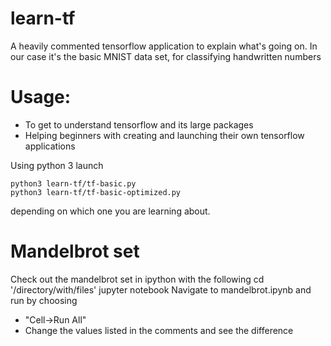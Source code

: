 # learn-tf
A heavily commented tensorflow application to explain what's going on. 
In our case it's the basic MNIST data set, for classifying handwritten numbers
# Usage:
- To get to understand tensorflow and its large packages 
- Helping beginners with creating and launching their own tensorflow applications

Using python 3 launch 

	python3 learn-tf/tf-basic.py
	python3 learn-tf/tf-basic-optimized.py

depending on which one you are learning about.

# Mandelbrot set
Check out the mandelbrot set in ipython with the following 
	cd '/directory/with/files'
	jupyter notebook
Navigate to mandelbrot.ipynb
and run by choosing 
- "Cell->Run All"
- Change the values listed in the comments and see the difference

